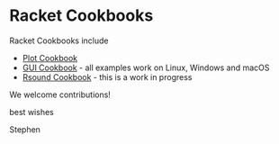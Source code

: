 # Racket Cookbooks
Racket Cookbooks include


* [Plot Cookbook](https://github.com/Racket-Cookbooks/Plot-cookbook#readme)
* [GUI Cookbook](https://github.com/Racket-Cookbooks/GUI-cookbook#readme) - all examples work on Linux, Windows and macOS
* [Rsound Cookbook](https://github.com/Racket-Cookbooks/Rsound-cookbook#readme) - this is a work in progress


We welcome contributions!

best wishes

Stephen
